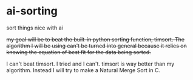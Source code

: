 # ai-sorting
sort things nice with ai

~~my goal will be to beat the built-in python sorting function, timsort. The algorithm I will be using can't be turned into general because it relies on knowing the equation of best fit for the data being sorted.~~

I can't beat timsort. I tried and I can't. timsort is way better than my algorithm. Instead I will try to make a Natural Merge Sort in C.
